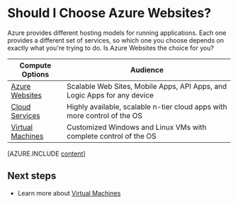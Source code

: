 <properties 
	pageTitle="Is Azure Websites on Azure the compute option I want?" 
	description="Learn about Azure compute hosting options and how they work: Azure Websites, Cloud Services, and Virtual Machines" 
	headerExpose="" 
	footerExpose="" 
	services="cloud-services"
	authors="cephalin" 
	documentationCenter=""
	manager="wpickett"/>

<tags 
	ms.service="multiple" 
	ms.date="06/04/2015" 
	wacn.date=""/>

# Should I Choose Azure Websites?

Azure provides different hosting models for running applications. Each one provides a different set of services, so which one you choose depends on exactly what you're trying to do. Is Azure Websites the choice for you?

| Compute Options    | Audience   |
| ------------------ | --------   |
| [Azure Websites]      | Scalable Web Sites, Mobile Apps, API Apps, and Logic Apps for any device |
| [Cloud Services]   | Highly available, scalable n-tier cloud apps with more control of the OS |
| [Virtual Machines] | Customized Windows and Linux VMs with complete control of the OS |

[AZURE.INCLUDE [content](../includes/app-service-choose-me-content.md)]

## Next steps
* Learn more about [Virtual Machines](https://msdn.microsoft.com/zh-cn/library/azure/jj156143.aspx)

[Azure Websites]: #tellmeas
[Virtual Machines]: /documentation/articles/virtual-machines-choose-me
[Cloud Services]: /documentation/articles/cloud-services-choose-me 